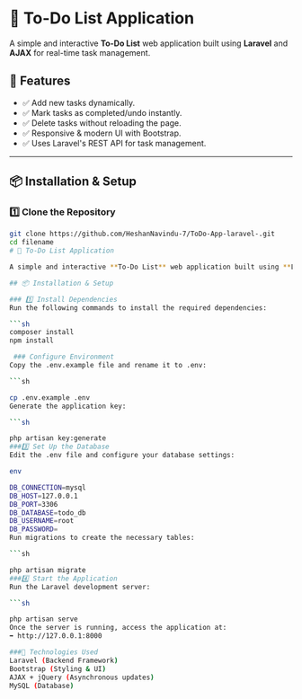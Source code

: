 # 📝 To-Do List Application

A simple and interactive **To-Do List** web application built using **Laravel** and **AJAX** for real-time task management.

## 📌 Features
- ✅ Add new tasks dynamically.
- ✅ Mark tasks as completed/undo instantly.
- ✅ Delete tasks without reloading the page.
- ✅ Responsive & modern UI with Bootstrap.
- ✅ Uses Laravel's REST API for task management.

---

## 📦 Installation & Setup

### 1️⃣ Clone the Repository
```sh
git clone https://github.com/HeshanNavindu-7/ToDo-App-laravel-.git
cd filename
# 📝 To-Do List Application

A simple and interactive **To-Do List** web application built using **Laravel** and **AJAX** for real-time task management.

## 📦 Installation & Setup

### 1️⃣ Install Dependencies
Run the following commands to install the required dependencies:

```sh
composer install
npm install

 ### Configure Environment
Copy the .env.example file and rename it to .env:

```sh

cp .env.example .env
Generate the application key:

```sh

php artisan key:generate
###3️⃣ Set Up the Database
Edit the .env file and configure your database settings:

env

DB_CONNECTION=mysql
DB_HOST=127.0.0.1
DB_PORT=3306
DB_DATABASE=todo_db
DB_USERNAME=root
DB_PASSWORD=
Run migrations to create the necessary tables:

```sh

php artisan migrate
###4️⃣ Start the Application
Run the Laravel development server:

```sh

php artisan serve
Once the server is running, access the application at:
➡️ http://127.0.0.1:8000

###🎯 Technologies Used
Laravel (Backend Framework)
Bootstrap (Styling & UI)
AJAX + jQuery (Asynchronous updates)
MySQL (Database)
